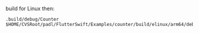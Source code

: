 build for Linux then:

```
.build/debug/Counter $HOME/CVSRoot/padl/FlutterSwift/Examples/counter/build/elinux/arm64/debug/bundle
```

